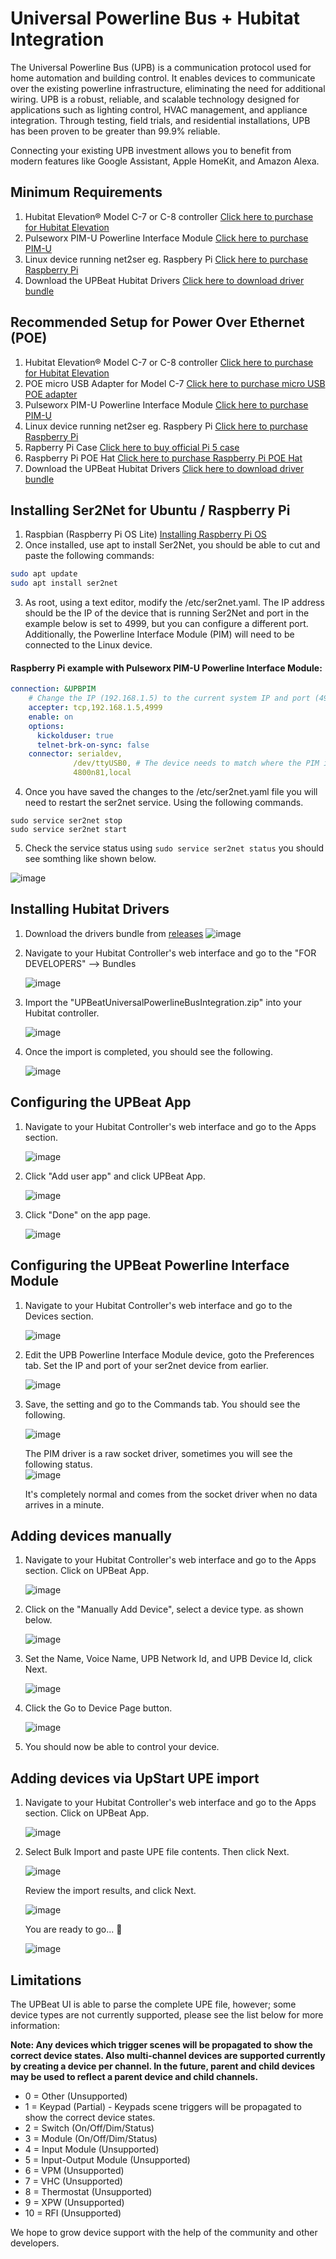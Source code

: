 # Universal Powerline Bus + Hubitat Integration

The Universal Powerline Bus (UPB) is a communication protocol used for home automation and building control. It enables devices to communicate over the existing powerline infrastructure, eliminating the need for additional wiring. UPB is a robust, reliable, and scalable technology designed for applications such as lighting control, HVAC management, and appliance integration. Through testing, field trials, and residential installations, UPB has been proven to be greater than 99.9% reliable.

Connecting your existing UPB investment allows you to benefit from modern features like Google Assistant, Apple HomeKit, and Amazon Alexa.

## Minimum Requirements

1. Hubitat Elevation® Model C-7 or C-8 controller [Click here to purchase for Hubitat Elevation](https://hubitat.com)
2. Pulseworx PIM-U Powerline Interface Module [Click here to purchase PIM-U](https://pcswebstore.com/products/pulseworx-powerline-interface-module-usb)
3. Linux device running net2ser eg. Raspbery Pi [Click here to purchase Raspberry Pi](https://www.raspberrypi.com/products/raspberry-pi-5)
4. Download the UPBeat Hubitat Drivers [Click here to download driver bundle](https://github.com/UPBeat-Automation/UPBeat-Hubitat/releases)

## Recommended Setup for Power Over Ethernet (POE)
1. Hubitat Elevation® Model C-7 or C-8 controller [Click here to purchase for Hubitat Elevation](https://hubitat.com)
2. POE micro USB Adapter for Model C-7 [Click here to purchase micro USB POE adapter](https://www.amazon.com/dp/B01MDLUSE7) 
3. Pulseworx PIM-U Powerline Interface Module [Click here to purchase PIM-U](https://pcswebstore.com/products/pulseworx-powerline-interface-module-usb)
4. Linux device running net2ser eg. Raspbery Pi [Click here to purchase Raspberry Pi](https://www.raspberrypi.com/products/raspberry-pi-5)
5. Rapberry Pi Case [Click here to buy official Pi 5 case](https://www.digikey.com/en/products/detail/raspberry-pi/SC1160/21658256)
6. Raspberry Pi POE Hat [Click here to purchase Raspberry Pi POE Hat](https://www.amazon.com/dp/B0D7SDGXKL)
7. Download the UPBeat Hubitat Drivers [Click here to download driver bundle](https://github.com/UPBeat-Automation/UPBeat-Hubitat/releases)

## Installing Ser2Net for Ubuntu / Raspberry Pi

1. Raspbian (Raspberry Pi OS Lite) [Installing Raspberry Pi OS](https://www.raspberrypi.com/documentation/computers/getting-started.html)
2. Once installed, use apt to install Ser2Net, you should be able to cut and paste the following commands:

```bash
sudo apt update
sudo apt install ser2net
```

3. As root, using a text editor, modify the /etc/ser2net.yaml.
   The IP address should be the IP of the device that is running Ser2Net and port in the example below is set to 4999, but you can configure a different port. Additionally, the Powerline Interface Module (PIM) will need to be connected to the Linux device. 

#### Raspberry Pi example with Pulseworx PIM-U Powerline Interface Module:
```yaml
connection: &UPBPIM
    # Change the IP (192.168.1.5) to the current system IP and port (4999) can remain the same or be changed
    accepter: tcp,192.168.1.5,4999 
    enable: on
    options:
      kickolduser: true
      telnet-brk-on-sync: false
    connector: serialdev,
              /dev/ttyUSB0, # The device needs to match where the PIM is attached. 
              4800n81,local
```

4. Once you have saved the changes to the /etc/ser2net.yaml file you will need to restart the ser2net service. Using the following commands.
```
sudo service ser2net stop
sudo service ser2net start
```

5. Check the service status using `sudo service ser2net status` you should see somthing like shown below.
   
![image](https://github.com/user-attachments/assets/089a4e92-1e42-4d09-9b16-2b4ff1081f9a)

## Installing Hubitat Drivers

1. Download the drivers bundle from [releases](https://github.com/UPBeat-Automation/UPBeat-Hubitat/releases)
   ![image](https://github.com/user-attachments/assets/97423b7e-5bc6-474e-8ad6-54f60a3c5d81)

3. Navigate to your Hubitat Controller's web interface and go to the "FOR DEVELOPERS" --> Bundles
   
   ![image](https://github.com/user-attachments/assets/0f0db16c-ba8c-4802-bbbd-605646350e8f)

4. Import the "UPBeatUniversalPowerlineBusIntegration.zip" into your Hubitat controller.
   
   ![image](https://github.com/user-attachments/assets/f1116aab-b6de-4126-a921-10dc458247e7)

5. Once the import is completed, you should see the following.

   ![image](https://github.com/user-attachments/assets/9ad2b6ce-b4f6-4d27-a4df-9506e79a635a)

## Configuring the UPBeat App

1. Navigate to your Hubitat Controller's web interface and go to the Apps section.

   ![image](https://github.com/user-attachments/assets/4607aab7-8a7c-4c2b-80e6-3e90ade1644b)

2. Click "Add user app" and click UPBeat App.

   ![image](https://github.com/user-attachments/assets/c93fa1b9-cb70-4060-a079-eb664cf13bb8)

3. Click "Done" on the app page.

   ![image](https://github.com/user-attachments/assets/5614d0ee-26e9-46af-9105-9a03f61df6fe)

## Configuring the UPBeat Powerline Interface Module
1. Navigate to your Hubitat Controller's web interface and go to the Devices section.
   
   ![image](https://github.com/user-attachments/assets/7b580f05-8354-4fbf-b701-83d580ddf783)

3. Edit the UPB Powerline Interface Module device, goto the Preferences tab. Set the IP and port of your ser2net device from earlier.
   
   ![image](https://github.com/user-attachments/assets/023a1565-d57e-41cb-838f-446cedd8d1a3)

5. Save, the setting and go to the Commands tab. You should see the following.
   
   ![image](https://github.com/user-attachments/assets/7894b0e6-d81d-4eb8-9c63-e49db8488709)

   The PIM driver is a raw socket driver, sometimes you will see the following status.  
   ![image](https://github.com/user-attachments/assets/2329c3b1-9a1f-4628-8af3-ff6b43fb8c5c)

   It's completely normal and comes from the socket driver when no data arrives in a minute.

## Adding devices manually
1. Navigate to your Hubitat Controller's web interface and go to the Apps section. Click on UPBeat App.
   
   ![image](https://github.com/user-attachments/assets/c443e427-3bda-4a55-b13e-88fa6db475bc)

3. Click on the "Manually Add Device", select a device type. as shown below.

   ![image](https://github.com/user-attachments/assets/42aa46ee-807f-4030-a5a1-c58cf10b56f7)

4. Set the Name, Voice Name, UPB Network Id, and UPB Device Id, click Next.

   ![image](https://github.com/user-attachments/assets/0721d3a0-90fa-4f5b-8d31-813755452313)

5. Click the Go to Device Page button.

   ![image](https://github.com/user-attachments/assets/89e40ae4-7950-4861-9087-8160c1b4c897)

6. You should now be able to control your device.

## Adding devices via UpStart UPE import

1. Navigate to your Hubitat Controller's web interface and go to the Apps section. Click on UPBeat App.
   
   ![image](https://github.com/user-attachments/assets/c443e427-3bda-4a55-b13e-88fa6db475bc)

2. Select Bulk Import and paste UPE file contents. Then click Next.

   ![image](https://github.com/user-attachments/assets/9b0089fe-680c-40d0-b4c1-556fe02a78d2)

   Review the import results, and click Next. 

   ![image](https://github.com/user-attachments/assets/6ba492c0-0c04-4865-8f7e-fce7e7641d03)

   You are ready to go... 🥇

   ![image](https://github.com/user-attachments/assets/616afa43-5e8e-46a7-98ed-12c7ac099878)


## Limitations

The UPBeat UI is able to parse the complete UPE file, however; some device types are not currently supported, please see the list below for more information: 

**Note: Any devices which trigger scenes will be propagated to show the correct device states. Also multi-channel devices are supported currently by creating a device per channel. In the future, parent and child devices may be used to reflect a parent device and child channels.**

- 0 = Other (Unsupported)
- 1 = Keypad (Partial) - Keypads scene triggers will be propagated to show the correct device states.
- 2 = Switch (On/Off/Dim/Status)
- 3 = Module (On/Off/Dim/Status)
- 4 = Input Module (Unsupported)
- 5 = Input-Output Module (Unsupported)
- 6 = VPM (Unsupported)
- 7 = VHC (Unsupported)
- 8 = Thermostat (Unsupported)
- 9 = XPW (Unsupported)
- 10 = RFI (Unsupported)

We hope to grow device support with the help of the community and other developers. 
